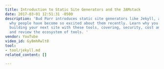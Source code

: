 ```yaml
---
title: Introduction to Static Site Generators and the JAMstack
date: 2017-03-01 12:51:31 -0500
description: 'Bud Parr introduces static site generators like Jekyll, and explains
  why people have become so excited about them recently. Learn why you should consider
  building your next site with these tools, covering, security, cost and other benefits,
  and review the ecosystem of tools. '
vendor: YouTube
video_id: Gy8mhRwlt8
tool:
- tool/jekyll.md
related_content: []

---
```

